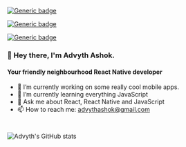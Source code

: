 [![Generic badge](https://img.shields.io/badge/LOCATION-REMOTE-green.svg)](https://shields.io/)

[![Generic badge](https://img.shields.io/badge/LANGUAGE-JS-yellow.svg)](https://shields.io/)

[![Generic badge](https://img.shields.io/badge/SOCIAL_LIFE-404-red.svg)](https://shields.io/)



### 👋 Hey there, I'm Advyth Ashok. 
#### Your friendly neighbourhood React Native developer 
- 🔭 I’m currently working on some really cool mobile apps.
- 🌱 I’m currently learning everything JavaScript
- 💬 Ask me about React, React Native and JavaScript
- 📫 How to reach me: advythashok@gmail.com

#

![Advyth's GitHub stats](https://github-readme-stats.vercel.app/api?username=advyth&show_icons=true&theme=dark&count_private=true)




<!--
**advyth/advyth** is a ✨ _special_ ✨ repository because its `README.md` (this file) appears on your GitHub profile.

Here are some ideas to get you started:

- 🔭 I’m currently working on ...
- 🌱 I’m currently learning ...
- 👯 I’m looking to collaborate on ...
- 🤔 I’m looking for help with ...
- 💬 Ask me about ...
- 📫 How to reach me: ...
- 😄 Pronouns: ...
- ⚡ Fun fact: ...
-->
